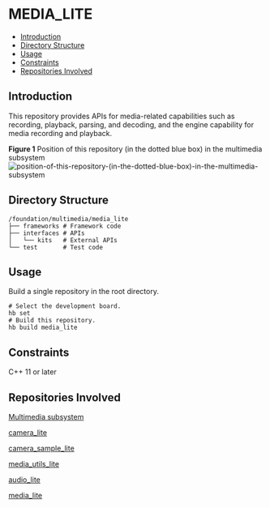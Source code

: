 # MEDIA\_LITE<a name="EN-US_TOPIC_0000001126988465"></a>

-   [Introduction](#section11660541593)
-   [Directory Structure](#section1829614156212)
-   [Usage](#section1648194512427)
-   [Constraints](#section161941989596)
-   [Repositories Involved](#section105062051111614)

## Introduction<a name="section11660541593"></a>

This repository provides APIs for media-related capabilities such as recording, playback, parsing, and decoding, and the engine capability for media recording and playback.

**Figure  1**  Position of this repository \(in the dotted blue box\) in the multimedia subsystem<a name="fig1737281407"></a>  
![](figures/position-of-this-repository-(in-the-dotted-blue-box)-in-the-multimedia-subsystem.png "position-of-this-repository-(in-the-dotted-blue-box)-in-the-multimedia-subsystem")

## Directory Structure<a name="section1829614156212"></a>

```
/foundation/multimedia/media_lite
├── frameworks # Framework code
├── interfaces # APIs
│   └── kits   # External APIs
└── test       # Test code
```

## Usage<a name="section1648194512427"></a>

Build a single repository in the root directory.

```
# Select the development board.
hb set  
# Build this repository.
hb build media_lite
```

## Constraints<a name="section161941989596"></a>

C++ 11 or later

## Repositories Involved<a name="section105062051111614"></a>

[Multimedia subsystem](https://gitee.com/openharmony/docs/blob/master/en/readme/multimedia.md)

[camera\_lite](https://gitee.com/openharmony/multimedia_camera_lite/blob/master/README.md)

[camera\_sample\_lite](https://gitee.com/openharmony/applications_sample_camera/blob/master/README.md)

[media\_utils\_lite](https://gitee.com/openharmony/multimedia_utils_lite/blob/master/README.md)

[audio\_lite](https://gitee.com/openharmony/multimedia_audio_lite/blob/master/README.md)

[media\_lite](https://gitee.com/openharmony/multimedia_media_lite/blob/master/README.md)
